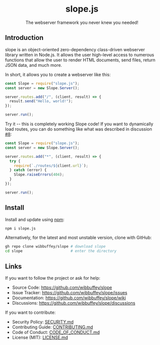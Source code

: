 <h1 align="center">slope.js</h1>
<p align="center">The webserver framework you never knew you needed!</p>

## Introduction

slope is an object-oriented zero-dependency class-driven webserver library written in Node.js. It allows the user high-level access to numerous functions that allow the user to render HTML documents, send files, return JSON data, and much more.

In short, it allows you to create a webserver like this:

```javascript
const Slope = require("slope.js");
const server = new Slope.Server();

server.routes.add("/", (client, result) => {
  result.send("Hello, world!");
});

server.run();
```

Try it -- this is completely working Slope code! If you want to dynamically load routes, you can do something like what was described in discussion [#8](https://github.com/wibbuffey/slope/discussions/8):

```javascript
const Slope = require("slope.js");
const server = new Slope.Server();

server.routes.add("*", (client, result) => {
  try {
    require(`./routes/${client.url}`);
  } catch (error) {
    Slope.raiseErrors(404);
  }
});

server.run();
```

## Install

Install and update using [npm](https://npmjs.org):

```sh
npm i slope.js
```

Alternatively, for the latest and most unstable version, clone with GitHub:

```sh
gh repo clone wibbuffey/slope # download slope
cd slope                      # enter the directory
```

## Links

If you want to follow the project or ask for help:

- Source Code: https://github.com/wibbuffey/slope
- Issue Tracker: https://github.com/wibbuffey/slope/issues
- Documentation: https://github.com/wibbuffey/slope/wiki
- Discussions: https://github.com/wibbuffey/slope/discussions

If you want to contribute:

- Security Policy: [SECURITY.md](.github/SECURITY.md)
- Contributing Guide: [CONTRIBUTING.md](.github/CONTRIBUTING.md)
- Code of Conduct: [CODE_OF_CONDUCT.md](.github/CODE_OF_CONDUCT.md)
- License (MIT): [LICENSE.md](.github/LICENSE.md)
